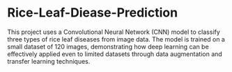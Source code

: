 # Rice-Leaf-Diease-Prediction
This project uses a Convolutional Neural Network (CNN) model to classify three types of rice leaf diseases from image data. The model is trained on a small dataset of 120 images, demonstrating how deep learning can be effectively applied even to limited datasets through data augmentation and transfer learning techniques.
